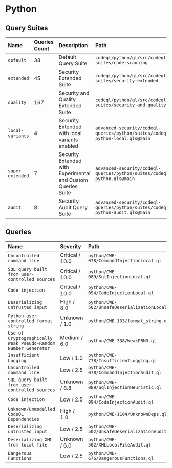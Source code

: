 # Python

## Query Suites
<!-- AUTOMATION-SUITES -->
| Name | Queries Count | Description | Path |
| :--- | :---- | :--- | :--- |
| `default` | 38 | Default Query Suite | `codeql/python/ql/src/codeql-suites/code-scanning` |
| `extended` | 45 | Security Extended Suite | `codeql/python/ql/src/codeql-suites/security-extended` |
| `quality` | 167 | Security and Quality Extended Suite | `codeql/python/ql/src/codeql-suites/security-and-quality` |
| `local-variants` | 4 | Security Extended with local variants enabled | `advanced-security/codeql-queries/python/suites/codeql-python-local.qls@main` |
| `super-extended` | 7 | Security Extended with Experimental and Custom Queries Suite | `advanced-security/codeql-queries/python/suites/codeql-python.qls@main` |
| `audit` | 8 | Security Audit Query Suite | `advanced-security/codeql-queries/python/suites/codeql-python-audit.qls@main` |


<!-- AUTOMATION-SUITES -->

## Queries
<!-- AUTOMATION-QUERIES -->
| Name | Severity | Path |
| :--- | :------- | :--- |
| `Uncontrolled command line` | Critical / 10.0 | `python/CWE-078/CommandInjectionLocal.ql` |
| `SQL query built from user-controlled sources` | Critical / 10.0 | `python/CWE-089/SqlInjectionLocal.ql` |
| `Code injection` | Critical / 10.0 | `python/CWE-094/CodeInjectionLocal.ql` |
| `Deserializing untrusted input` | High / 8.0 | `python/CWE-502/UnsafeDeserializationLocal.ql` |
| `Python user-controlled format string` | Unknown / 1.0 | `python/CWE-133/format_string.ql` |
| `Use of Cryptographically Weak Pseudo-Random Number Generator` | Medium / 6.0 | `python/CWE-338/WeakPRNG.ql` |
| `Insufficient Logging` | Low / 1.0 | `python/CWE-778/InsufficientLogging.ql` |
| `Uncontrolled command line` | Low / 2.5 | `python/CWE-078/CommandInjectionAudit.ql` |
| `SQL query built from user-controlled sources` | Unknown / 8.8 | `python/CWE-089/SqlInjectionHeuristic.ql` |
| `Code injection` | Low / 2.5 | `python/CWE-094/CodeInjectionAudit.ql` |
| `Unknown/Unmodelled CodeQL Dependencies` | High / 1.0 | `python/CWE-1104/UnknownDeps.ql` |
| `Deserializing untrusted input` | Low / 2.5 | `python/CWE-502/UnsafeDeserializationAudit.ql` |
| `Deserializing XML from local file` | Unknown / 6.0 | `python/CWE-502/XMLLocalFileAudit.ql` |
| `Dangerous Functions` | Low / 2.5 | `python/CWE-676/DangerousFunctions.ql` |


<!-- AUTOMATION-QUERIES -->
